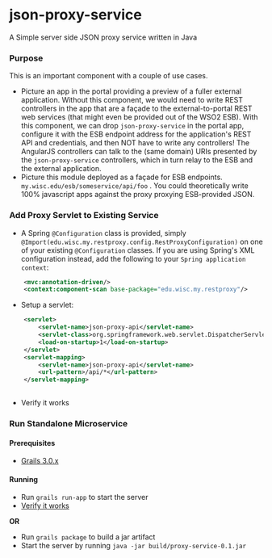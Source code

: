 # json-proxy-service
A Simple server side JSON proxy service written in Java

### Purpose

This is an important component with a couple of use cases.

 * Picture an app in the portal providing a preview of a fuller external application. Without this component, we would need to write REST controllers in the app that are a façade to the external-to-portal REST web services (that might even be provided out of the WSO2 ESB). With this component, we can drop `json-proxy-service` in the portal app, configure it with the ESB endpoint address for the application's REST API and credentials, and then NOT have to write any controllers! The AngularJS controllers can talk to the (same domain) URIs presented by the `json-proxy-service` controllers, which in turn relay to the ESB and the external application.
 * Picture this module deployed as a façade for ESB endpoints. `my.wisc.edu/esb/someservice/api/foo` . You could theoretically write 100% javascript apps against the proxy proxying ESB-provided JSON.

### Add Proxy Servlet to Existing Service
+ A Spring `@Configuration` class is provided, simply `@Import(edu.wisc.my.restproxy.config.RestProxyConfiguration)` on one of your existing `@Configuration` classes. If you are using Spring's XML configuration instead, add the following to your `Spring application context`:
```xml
    <mvc:annotation-driven/>
    <context:component-scan base-package="edu.wisc.my.restproxy"/>
```
+ Setup a servlet:
```xml
    <servlet>
        <servlet-name>json-proxy-api</servlet-name>
        <servlet-class>org.springframework.web.servlet.DispatcherServlet</servlet-class>
        <load-on-startup>1</load-on-startup>
    </servlet>
    <servlet-mapping>
        <servlet-name>json-proxy-api</servlet-name>
        <url-pattern>/api/*</url-pattern>
    </servlet-mapping>
    
```
+ Verify it works

### Run Standalone Microservice

#### Prerequisites
 * [Grails 3.0.x](https://grails.org/)

#### Running
* Run `grails run-app` to start the server
* [Verify it works](localhost:8080/todos.json)

__OR__

* Run `grails package` to build a jar artifact
* Start the server by running `java -jar build/proxy-service-0.1.jar`

